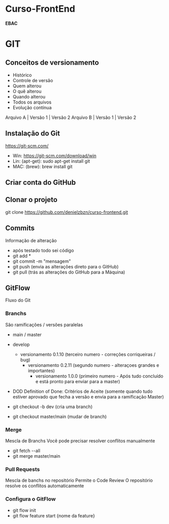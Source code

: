 # Curso-FrontEnd
#### EBAC

# GIT
## Conceitos de versionamento
  - Histórico
  - Controle de versão
  - Quem alterou
  - O quê alterou
  - Quando alterou
  - Todos os arquivos
  - Evolução contínua
  
  Arquivo A | Versão 1 | Versão 2
  Arquivo B | Versão 1 | Versão 2
  
  ## Instalação do Git
  https://git-scm.com/

  - Win: https://git-scm.com/download/win
  - Lin: (apt-get): sudo apt-get install git
  - MAC: (brew): brew install git

  ## Criar conta do GitHub

  ## Clonar o projeto
  git clone https://github.com/denielzbzn/curso-frontend.git

  ## Commits
  Informação de alteração
  - após testado todo sei código
  - git add *
  - git commit -m "mensagem"
  - git push (envia as alterações direto para o GitHub)
  - git pull (trás as alterações do GitHub para a Máquina)

  ## GitFlow
  Fluxo do Git

  ### Branchs
  São ramificações / versões paralelas

  - main / master
  - develop
    - versionamento 0.1.10 (terceiro numero - correções corriqueiras / bug)
      - versionamento 0.2.11 (segundo numero - alteraçoes grandes e importantes)
        - versionamento 1.0.0 (primeiro numero - Após tudo concluído e está pronto para enviar para a master)
  - DOD Definition of Done: Critérios de Aceite (somente quando tudo estiver aprovado que fecha a versão e envia para a ramificação Master)

  - git checkout -b dev (cria uma branch)
  - git checkout master/main (mudar de branch)
  

  ### Merge
  Mescla de Branchs
  Você pode precisar resolver conflitos manualmente

  - git fetch --all
  - git merge master/main

  ### Pull Requests
  Mescla de banchs no repositório
  Permite o Code Review
  O repositório resolve os conflitos automaticamente

  ### Configura o GitFlow

  - git flow init
  - git flow feature start {nome da feature}
  


